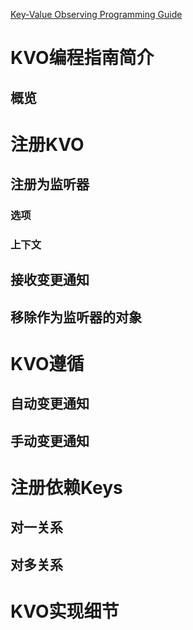 [Key-Value Observing Programming Guide](https://developer.apple.com/library/archive/documentation/Cocoa/Conceptual/KeyValueObserving/KeyValueObserving.html#//apple_ref/doc/uid/10000177i)

# KVO编程指南简介

## 概览

# 注册KVO

## 注册为监听器

### 选项

### 上下文

## 接收变更通知

## 移除作为监听器的对象

# KVO遵循

## 自动变更通知

## 手动变更通知

# 注册依赖Keys

## 对一关系

## 对多关系

# KVO实现细节


